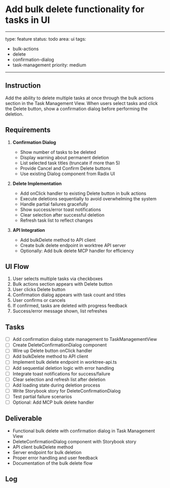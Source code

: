 # Add bulk delete functionality for tasks in UI

---
type: feature
status: todo
area: ui
tags:
  - bulk-actions
  - delete
  - confirmation-dialog
  - task-management
priority: medium
---


## Instruction
Add the ability to delete multiple tasks at once through the bulk actions section in the Task Management View. When users select tasks and click the Delete button, show a confirmation dialog before performing the deletion.

## Requirements

1. **Confirmation Dialog**
   - Show number of tasks to be deleted
   - Display warning about permanent deletion
   - List selected task titles (truncate if more than 5)
   - Provide Cancel and Confirm Delete buttons
   - Use existing Dialog component from Radix UI

2. **Delete Implementation**
   - Add onClick handler to existing Delete button in bulk actions
   - Execute deletions sequentially to avoid overwhelming the system
   - Handle partial failures gracefully
   - Show success/error toast notifications
   - Clear selection after successful deletion
   - Refresh task list to reflect changes

3. **API Integration**
   - Add bulkDelete method to API client
   - Create bulk delete endpoint in worktree API server
   - Optionally: Add bulk delete MCP handler for efficiency

## UI Flow

1. User selects multiple tasks via checkboxes
2. Bulk actions section appears with Delete button
3. User clicks Delete button
4. Confirmation dialog appears with task count and titles
5. User confirms or cancels
6. If confirmed, tasks are deleted with progress feedback
7. Success/error message shown, list refreshes

## Tasks
- [ ] Add confirmation dialog state management to TaskManagementView
- [ ] Create DeleteConfirmationDialog component
- [ ] Wire up Delete button onClick handler
- [ ] Add bulkDelete method to API client
- [ ] Implement bulk delete endpoint in worktree-api.ts
- [ ] Add sequential deletion logic with error handling
- [ ] Integrate toast notifications for success/failure
- [ ] Clear selection and refresh list after deletion
- [ ] Add loading state during deletion process
- [ ] Write Storybook story for DeleteConfirmationDialog
- [ ] Test partial failure scenarios
- [ ] Optional: Add MCP bulk delete handler

## Deliverable
- Functional bulk delete with confirmation dialog in Task Management View
- DeleteConfirmationDialog component with Storybook story
- API client bulkDelete method
- Server endpoint for bulk deletion
- Proper error handling and user feedback
- Documentation of the bulk delete flow

## Log
